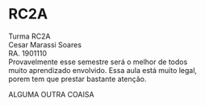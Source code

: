 # RC2A
Turma RC2A <br/>
Cesar Marassi Soares<br/>
RA. 1901110<br/>
Provavelmente esse semestre será o melhor de todos<br/>
muito aprendizado envolvido.
Essa aula está muito legal,<br/>
porem tem que prestar bastante atenção. 

ALGUMA OUTRA COAISA
